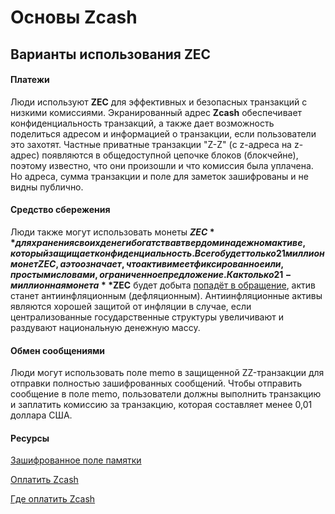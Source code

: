 # Основы Zcash

## Варианты использования ZEC

#### Платежи

Люди используют **ZEC** для эффективных и безопасных транзакций с низкими комиссиями. Экранированный адрес **Zcash** обеспечивает конфиденциальность транзакций, а также дает возможность поделиться адресом и информацией о транзакции, если пользователи это захотят. Частные приватные транзакции "Z-Z" (с z-адреса на z-адрес) появляются в общедоступной цепочке блоков (блокчейне), поэтому известно, что они произошли и что комиссия была уплачена. Но адреса, сумма транзакции и поле для заметок зашифрованы и не видны публично.

#### Средство сбережения

Люди также могут использовать монеты **$ZEC** для хранения своих денег и богатства в твердом и надежном активе, который защищает конфиденциальность. Всего будет только 21 миллион монет ZEC, а это означает, что актив имеет фиксированное или, простыми словами, ограниченное предложение. Как только 21-миллионная монета **$ZEC** будет добыта [попадёт в обращение](https://z.cash/mining-zcash/), актив станет антиинфляционным (дефляционным). Антиинфляционные активы являются хорошей защитой от инфляции в случае, если централизованные государственные структуры увеличивают и раздувают национальную денежную массу.

#### Обмен сообщениями

Люди могут использовать поле memo в защищенной ZZ-транзакции для отправки полностью зашифрованных сообщений. Чтобы отправить сообщение в поле memo, пользователи должны выполнить транзакцию и заплатить комиссию за транзакцию, которая составляет менее 0,01 доллара США.

#### Ресурсы

[Зашифрованное поле памятки](https://electriccoin.co/blog/encrypted-memo-field/)

[Оплатить Zcash](https://z.cash/pay-with-zcash/)

[Где оплатить Zcash](https://paywithz.cash/)
